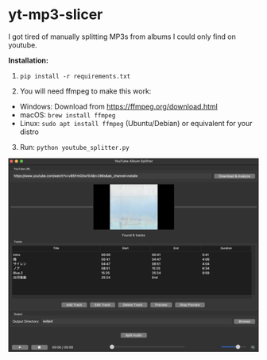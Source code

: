# yt-mp3-slicer

I got tired of manually splitting MP3s from albums I could only find on youtube. 

**Installation:**

1. `pip install -r requirements.txt`

2. You will need ffmpeg to make this work:

- Windows: Download from https://ffmpeg.org/download.html
- macOS: `brew install ffmpeg`
- Linux: `sudo apt install ffmpeg` (Ubuntu/Debian) or equivalent for your distro

3. Run: `python youtube_splitter.py`

![alt text](GUI_image.png)
